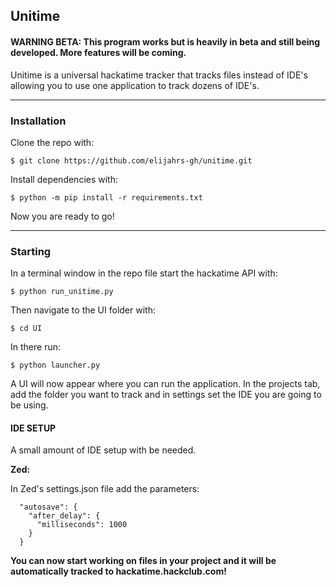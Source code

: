 ## Unitime

#### **WARNING BETA:** This program works but is heavily in beta and still being developed. More features will be coming.

Unitime is a universal hackatime tracker that tracks files instead of IDE's allowing you to use one application to track dozens of IDE's.

___

### Installation

Clone the repo with:

```$ git clone https://github.com/elijahrs-gh/unitime.git```

Install dependencies with:

```$ python -m pip install -r requirements.txt```

Now you are ready to go!

___

### Starting

In a terminal window in the repo file start the hackatime API with:

```$ python run_unitime.py```

Then navigate to the UI folder with:

```$ cd UI```

In there run:

```$ python launcher.py```

A UI will now appear where you can run the application. In the projects tab, add the folder you want to track and in settings set the IDE you are going to be using.

#### IDE SETUP

A small amount of IDE setup with be needed.

**Zed:**

In Zed's settings.json file add the parameters:

```
  "autosave": {
    "after_delay": {
      "milliseconds": 1000
    }
  }
```

**You can now start working on files in your project and it will be automatically tracked to hackatime.hackclub.com!**
